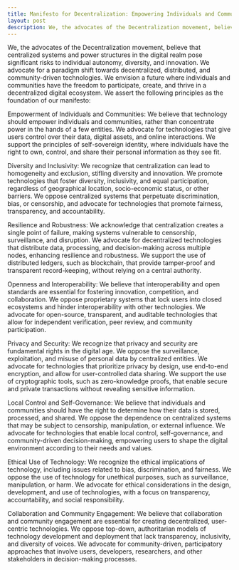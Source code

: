 ```yaml
---
title: Manifesto for Decentralization: Empowering Individuals and Communities in the Digital Age
layout: post
description: We, the advocates of the Decentralization movement, believe that centralized systems and power structures in the digital realm pose significant risks to individual autonomy, diversity, and innovation. We advocate for a paradigm shift towards decentralized, distributed, and community-driven technologies.
---
```

We, the advocates of the Decentralization movement, believe that centralized systems and power structures in the digital realm pose significant risks to individual autonomy, diversity, and innovation. We advocate for a paradigm shift towards decentralized, distributed, and community-driven technologies. We envision a future where individuals and communities have the freedom to participate, create, and thrive in a decentralized digital ecosystem. We assert the following principles as the foundation of our manifesto:

Empowerment of Individuals and Communities: We believe that technology should empower individuals and communities, rather than concentrate power in the hands of a few entities. We advocate for technologies that give users control over their data, digital assets, and online interactions. We support the principles of self-sovereign identity, where individuals have the right to own, control, and share their personal information as they see fit.

Diversity and Inclusivity: We recognize that centralization can lead to homogeneity and exclusion, stifling diversity and innovation. We promote technologies that foster diversity, inclusivity, and equal participation, regardless of geographical location, socio-economic status, or other barriers. We oppose centralized systems that perpetuate discrimination, bias, or censorship, and advocate for technologies that promote fairness, transparency, and accountability.

Resilience and Robustness: We acknowledge that centralization creates a single point of failure, making systems vulnerable to censorship, surveillance, and disruption. We advocate for decentralized technologies that distribute data, processing, and decision-making across multiple nodes, enhancing resilience and robustness. We support the use of distributed ledgers, such as blockchain, that provide tamper-proof and transparent record-keeping, without relying on a central authority.

Openness and Interoperability: We believe that interoperability and open standards are essential for fostering innovation, competition, and collaboration. We oppose proprietary systems that lock users into closed ecosystems and hinder interoperability with other technologies. We advocate for open-source, transparent, and auditable technologies that allow for independent verification, peer review, and community participation.

Privacy and Security: We recognize that privacy and security are fundamental rights in the digital age. We oppose the surveillance, exploitation, and misuse of personal data by centralized entities. We advocate for technologies that prioritize privacy by design, use end-to-end encryption, and allow for user-controlled data sharing. We support the use of cryptographic tools, such as zero-knowledge proofs, that enable secure and private transactions without revealing sensitive information.

Local Control and Self-Governance: We believe that individuals and communities should have the right to determine how their data is stored, processed, and shared. We oppose the dependence on centralized systems that may be subject to censorship, manipulation, or external influence. We advocate for technologies that enable local control, self-governance, and community-driven decision-making, empowering users to shape the digital environment according to their needs and values.

Ethical Use of Technology: We recognize the ethical implications of technology, including issues related to bias, discrimination, and fairness. We oppose the use of technology for unethical purposes, such as surveillance, manipulation, or harm. We advocate for ethical considerations in the design, development, and use of technologies, with a focus on transparency, accountability, and social responsibility.

Collaboration and Community Engagement: We believe that collaboration and community engagement are essential for creating decentralized, user-centric technologies. We oppose top-down, authoritarian models of technology development and deployment that lack transparency, inclusivity, and diversity of voices. We advocate for community-driven, participatory approaches that involve users, developers, researchers, and other stakeholders in decision-making processes.

